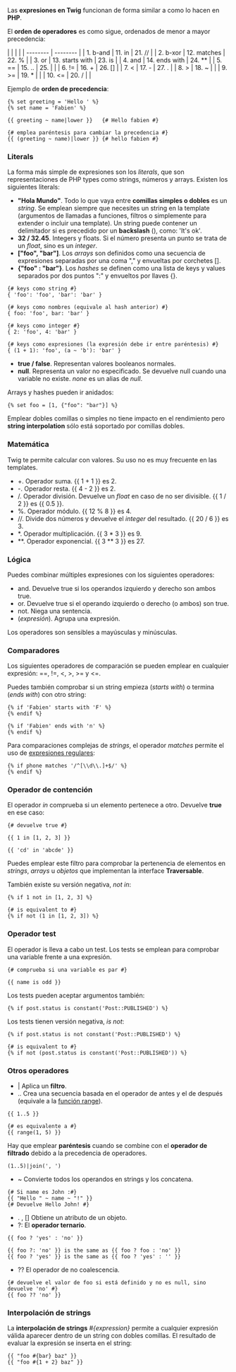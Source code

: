 Las **expresiones en Twig** funcionan de forma similar a como lo hacen en **PHP**. 

El **orden de operadores** es como sigue, ordenados de menor a mayor precedencia:

| | | |
| -------- | -------- |
| 1\. b-and | 11\. in | 21\. // |
| 2\. b-xor | 12\. matches | 22\. % |
| 3\. or | 13\. starts with | 23\. is |
| 4\. and | 14\. ends with | 24\. ** |
| 5\. == | 15\. .. | 25\. \| |
| 6\. != | 16\. + | 26\. [] |
| 7\. < | 17\. - | 27\. . |
| 8\. > | 18\. ~ | |
| 9\. >= | 19\. * | | 
| 10\. <= | 20\. / | |

Ejemplo de **orden de precedencia**:

```
{% set greeting = 'Hello ' %}
{% set name = 'Fabien' %}

{{ greeting ~ name|lower }}   {# Hello fabien #}

{# emplea paréntesis para cambiar la precedencia #}
{{ (greeting ~ name)|lower }} {# hello fabien #}
```

### Literals

La forma más simple de expresiones son los _literals_, que son representaciones de PHP types como strings, números y arrays. Existen los siguientes literals:

*   **"Hola Mundo"**. Todo lo que vaya entre **comillas simples o dobles** es un _string_. Se emplean siempre que necesites un string en la template (argumentos de llamadas a funciones, filtros o simplemente para extender o incluir una template). Un string puede contener un delimitador si es precedido por un **backslash** (\), como: 'It\'s ok'.
*   **32 / 32.45**. Integers y floats. Si el número presenta un punto se trata de un _float_, sino es un _integer_.
*   **["foo", "bar"]**. Los _arrays_ son definidos como una secuencia de expresiones separadas por una coma "," y envueltas por corchetes [].
*   **{"foo" : "bar"}**. Los _hashes_ se definen como una lista de keys y values separados por dos puntos ":" y envueltos por llaves {}.

```
{# keys como string #}
{ 'foo': 'foo', 'bar': 'bar' }

{# keys como nombres (equivale al hash anterior) #}
{ foo: 'foo', bar: 'bar' }

{# keys como integer #}
{ 2: 'foo', 4: 'bar' }

{# keys como expresiones (la expresión debe ir entre paréntesis) #}
{ (1 + 1): 'foo', (a ~ 'b'): 'bar' }
```

*   **true / false**. Representan valores booleanos normales.
*   **null**. Representa un valor no especificado. Se devuelve null cuando una variable no existe. _none_ es un alias de _null_.

Arrays y hashes pueden ir anidados:

```
{% set foo = [1, {"foo": "bar"}] %}
```

Emplear dobles comillas o simples no tiene impacto en el rendimiento pero **string interpolation** sólo está soportado por comillas dobles.

### Matemática

Twig te permite calcular con valores. Su uso no es muy frecuente en las templates.

*   +. Operador suma. {{ 1 + 1 }} es 2.
*   -. Operador resta. {{ 4 - 2 }} es 2.
*   /. Operador división. Devuelve un _float_ en caso de no ser divisible. {{ 1 / 2 }} es {{ 0.5 }}.
*   %. Operador módulo. {{ 12 % 8 }} es 4.
*   //. Divide dos números y devuelve el _integer_ del resultado. {{ 20 / 6 }} es 3.
*   *. Operador multiplicación. {{ 3 * 3 }} es 9.
*   **. Operador exponencial. {{ 3 ** 3 }} es 27.

### Lógica

Puedes combinar múltiples expresiones con los siguientes operadores:

*   and. Devuelve true si los operandos izquierdo y derecho son ambos true.
*   or. Devuelve true si el operando izquierdo o derecho (o ambos) son true.
*   not. Niega una sentencia.
*   (_expresión_). Agrupa una expresión.

Los operadores son sensibles a mayúsculas y minúsculas.

### Comparadores

Los siguientes operadores de comparación se pueden emplear en cualquier expresión: ==, !=, <, >, >= y <=.

Puedes también comprobar si un string empieza (_starts with_) o termina (_ends with_) con otro string:

```
{% if 'Fabien' starts with 'F' %}
{% endif %}

{% if 'Fabien' ends with 'n' %}
{% endif %}
```

Para comparaciones complejas de _strings_, el operador _matches_ permite el uso de [expresiones regulares](http://diego.com.es/expresiones-regulares-en-php):

```
{% if phone matches '/^[\\d\\.]+$/' %}
{% endif %}
```

### Operador de contención

El operador _in_ comprueba si un elemento pertenece a otro. Devuelve **true** en ese caso:

```
{# devuelve true #}

{{ 1 in [1, 2, 3] }}

{{ 'cd' in 'abcde' }}
```

Puedes emplear este filtro para comprobar la pertenencia de elementos en _strings_, _arrays_ u _objetos_ que implementan la interface **Traversable**.

También existe su versión negativa, _not in_:

```
{% if 1 not in [1, 2, 3] %}

{# is equivalent to #}
{% if not (1 in [1, 2, 3]) %}
```

### Operador test

El operador is lleva a cabo un test. Los tests se emplean para comprobar una variable frente a una expresión. 

```
{# comprueba si una variable es par #}

{{ name is odd }}
```

Los tests pueden aceptar argumentos también:

```
{% if post.status is constant('Post::PUBLISHED') %}
```

Los tests tienen versión negativa, _is not_:

```
{% if post.status is not constant('Post::PUBLISHED') %}

{# is equivalent to #}
{% if not (post.status is constant('Post::PUBLISHED')) %}
```

### Otros operadores

*   |  Aplica un **filtro**.
*   ..  Crea una secuencia basada en el operador de antes y el de después (equivale a la [función range](http://diego.com.es/funciones-en-twig#range)).

```
{{ 1..5 }}

{# es equivalente a #}
{{ range(1, 5) }}
```

Hay que emplear **paréntesis** cuando se combine con el **operador de filtrado** debido a la precedencia de operadores.

```
(1..5)|join(', ')
```

*   ~  Convierte todos los operandos en strings y los concatena. 

```
{# Si name es John :#}
{{ "Hello " ~ name ~ "!" }}
{# Devuelve Hello John! #}
```

*   . , []  Obtiene un atributo de un objeto.
*   ?:  El **operador ternario**.

```
{{ foo ? 'yes' : 'no' }}

{{ foo ?: 'no' }} is the same as {{ foo ? foo : 'no' }}
{{ foo ? 'yes' }} is the same as {{ foo ? 'yes' : '' }}
```

*   ??  El operador de no coalescencia.

```
{# devuelve el valor de foo si está definido y no es null, sino devuelve 'no' #}
{{ foo ?? 'no' }}
```

### Interpolación de strings

La **interpolación de strings** _#{expression}_ permite a cualquier expresión válida aparecer dentro de un string con dobles comillas. El resultado de evaluar la expresión se inserta en el string:

```
{{ "foo #{bar} baz" }}
{{ "foo #{1 + 2} baz" }}
```
